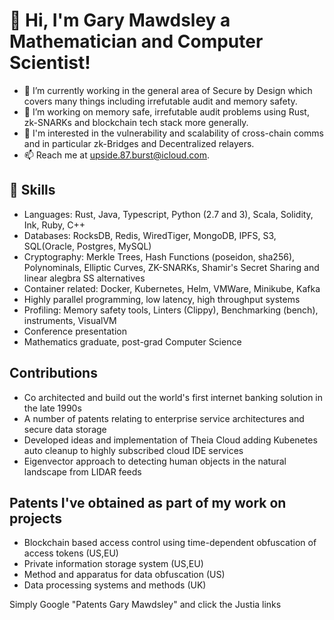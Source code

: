 # 👋 Hi, I'm Gary Mawdsley a Mathematician and Computer Scientist!

- 🔭 I’m currently working in the general area of Secure by Design which covers many things including irrefutable audit and memory safety.
- 🌱 I’m working on memory safe, irrefutable audit problems using Rust, zk-SNARKs and blockchain tech stack more generally.
- 🚀 I'm interested in the vulnerability and scalability of cross-chain comms and in particular zk-Bridges and Decentralized relayers.
- 📫 Reach me at [upside.87.burst@icloud.com](mailto:upside.87.burst@icloud.com).

## 🌟 Skills
- Languages: Rust, Java, Typescript, Python (2.7 and 3), Scala, Solidity, Ink, Ruby, C++
- Databases: RocksDB, Redis, WiredTiger, MongoDB, IPFS, S3, SQL(Oracle, Postgres, MySQL)
- Cryptography: Merkle Trees, Hash Functions (poseidon, sha256), Polynominals, Elliptic Curves, ZK-SNARKs, Shamir's Secret Sharing and linear alegbra SS alternatives
- Container related: Docker, Kubernetes, Helm, VMWare, Minikube, Kafka
- Highly parallel programming, low latency, high throughput systems
- Profiling: Memory safety tools, Linters (Clippy), Benchmarking (bench), instruments, VisualVM
- Conference presentation
- Mathematics graduate, post-grad Computer Science

## Contributions
- Co architected and build out the world's first internet banking solution in the late 1990s
- A number of patents relating to enterprise service architectures and secure data storage
- Developed ideas and implementation of Theia Cloud adding Kubenetes auto cleanup to highly subscribed cloud IDE services
- Eigenvector approach to detecting human objects in the natural landscape from LIDAR feeds

## Patents I've obtained as part of my work on projects
- Blockchain based access control using time-dependent obfuscation of access tokens (US,EU)
- Private information storage system (US,EU)
- Method and apparatus for data obfuscation (US)
- Data processing systems and methods (UK)

Simply Google "Patents Gary Mawdsley" and click the Justia links


